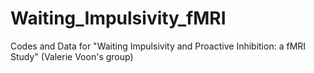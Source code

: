 # Waiting_Impulsivity_fMRI
Codes and Data for "Waiting Impulsivity and Proactive Inhibition: a fMRI Study" (Valerie Voon's group)
